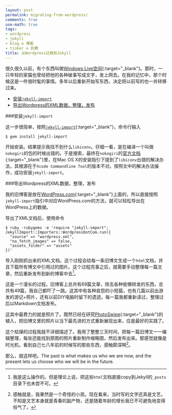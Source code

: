 ```yaml
---
layout: post
permalink: migrating-from-wordpress/
comments: true
use-math: true
tags:
- wordpress
- jekyll
- blog ≌ 博客
- tinker ≌ 折腾
title: 从Wordpress迁移到Jekyll
---
```


很久很久以前，有个东西叫做[Windows Live空间](https://en.wikipedia.org/wiki/Windows_Live_Spaces){:target="_blank"}。那时，一只年轻的家猫也曾经把他的各种破事写成文字，发上网去。在我的记忆中，那个时候这是一件很时髦的事情。多年以后重新开始写东西，决定把以前写的也一并转移过来。

* [安装`jekyll-import`]({{site.baseurl}}{{page.url}}/#安装`jekyll-import`)
* [导出Wordpress的XML数据，整理，发布]({{site.baseurl}}{{page.url}}/#导出Wordpress的XML数据，整理，发布)

<!--excerpt-->

<div id="安装`jekyll-import`"/>

###安装`jekyll-import`

这一步很简单，按照[`jekyll-import`](http://import.jekyllrb.com/docs/installation/){:target="_blank"}，命令行输入

    $ gem install jekyll-import
    
开始安装。结果提示我找不到什么`libiconv`。仔细一看，是在编译一个叫做`nokogiri`的包的时候出错的。于是搜索，最终在`nokogiri`的[官方文档](http://www.nokogiri.org/tutorials/installing_nokogiri.html){:target="_blank"}里，在Mac OS X的安装指引下提到了`libiconv`出错的解决办法，其根源在于`Xcode Commandline Tool`的版本不对。按照文中的解决办法操作，成功安装`jekyll-import`。

<div id='导出Wordpress的XML数据，整理，发布'/>

###导出Wordpress的XML数据，整理，发布

我的旧博客是放在[WordPress.com](https://wordpress.com/){:target="_blank"}上面的，所以直接按照`jekyll-import`指引中对应WordPress.com的方法，就可以轻松导出在WordPress上的数据。

导出了XML文档后，使用命令

    $ ruby -rubygems -e 'require "jekyll-import";
    JekyllImport::Importers::WordpressDotCom.run({
      "source" => "wordpress.xml",
      "no_fetch_images" => false,
      "assets_folder" => "assets"
    })'

导入刚刚抓出来的XML文档。这个过程会给每一条旧博文生成一个`html`文档，并且下载所有博文中引用过的图片。这个过程完事之后，就需要手动整理每一篇文章，然后重新发布到新的博客中去[^old-posts]。

[^old-posts]: 我是这么操作的。但是理论上说，把这些`html`文档直接copy到Jekyll的`_posts`目录下也未尝不可。

这是一个漫长的过程。旧博客上总共有69篇文章，除去各种偷懒转发的东西，总共有49篇，我自己都吓了一跳。这其中有各种哀怨的小短篇，也有几篇以前出游发的游记+照片，还有以前DIY电脑时留下的遗迹。每一篇我都重新读过，整理过后以Markdown文档发布。

这其中最费力的就是照片了。既然已经在研究[PhotoSwipe](http://photoswipe.com/){:target="_blank"}的植入，把旧博文里的照片以当下最先进的方式重新展现出来，应是最好的实践了。

这个枯燥的过程我就不详细描述了。我用了整整三天时间，把每一篇旧博文一一编辑整理，每张还能找到原图的照片重新制作缩略图，然后发布出来。那感觉就像是时光机，看到自己七八年前的时候写的那些东西，感触颇深啊[^feel]。

[^feel]: 感触就是，我果然是一个奇怪的小孩。现在看来，当时写的文字还真是文艺。不知是文艺本身就是青春的副产物，还是随着年龄的增长我已不可避免地变得俗气了。

那么，就这样吧。The past is what makes us who we are now, and the present lets us choose who we will be in the future.
